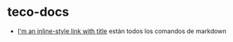 # teco-docs

+ [I'm an inline-style link with title](https://github.com/adam-p/markdown-here/wiki/Markdown-Cheatsheet "Acá") están todos los comandos de markdown 

